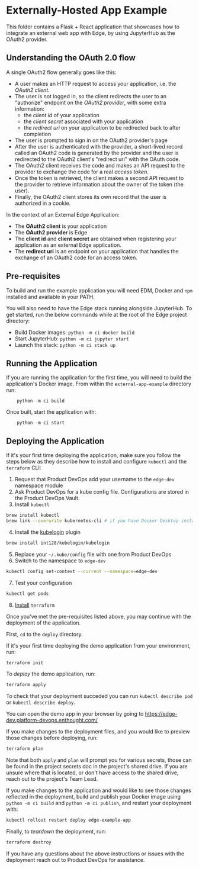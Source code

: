 # Externally-Hosted App Example

This folder contains a Flask + React application that showcases how to
integrate an external web app with Edge, by using JupyterHub as the OAuth2 provider.

## Understanding the OAuth 2.0 flow
    
A single OAuth2 flow generally goes like this:

* A user makes an HTTP request to access your application, i.e. the *OAuth2 client*.
* The user is not logged in, so the client redirects the user to an "authorize" 
  endpoint on the *OAuth2 provider*, with some extra information:
    - the *client id* of your application
    - the *client secret* associated with your application
    - the *redirect uri* on your application to be redirected back to after completion
* The user is prompted to sign in on the OAuth2 provider's page
* After the user is authenticated with the provider, a short-lived record
  called an OAuth2 code is generated by the provider and the user is redirected
  to the OAuth2 client's "redirect uri" with the OAuth code.
* The OAuth2 client receives the code and makes an API request to the provider
  to exchange the code for a real *access token*.
* Once the token is retrieved, the client makes a second API request to the
  provider to retrieve information about the owner of the token (the user).
* Finally, the OAuth2 client stores its own record that the user is authorized
  in a cookie.

In the context of an External Edge Application:
- The **OAuth2 client** is your application
- The **OAuth2 provider** is Edge
- The **client id** and **client secret** are obtained when registering your
  application as an external Edge application.
- The **redirect uri** is an endpoint on your application that handles the
  exchange of an OAuth2 code for an access token.

## Pre-requisites

To build and run the example application you will need EDM, Docker and `npm`
installed and available in your PATH.

You will also need to have the Edge stack running alongside JupyterHub. To get
started, run the below commands while at the root of the Edge project directory:

* Build Docker images: ``python -m ci docker build``
* Start JupyterHub: ``python -m ci jupyter start``
* Launch the stack: ``python -m ci stack up``

## Running the Application

If you are running the application for the first time, you will need to build
the application's Docker image. From within the `external-app-example` directory
run:

```commandline
    python -m ci build
```

Once built, start the application with:

```commandline
    python -m ci start
```

## Deploying the Application

If it's your first time deploying the application, make sure you follow the
steps below as they describe how to install and configure `kubectl` and
the `terraform` CLI:

1. Request that Product DevOps add your username to the `edge-dev` namespace
   module
2. Ask Product DevOps for a kube config file. Configurations are stored in the
   Product DevOps Vault.
3. Install `kubectl`
```bash
brew install kubectl
brew link --overwrite kubernetes-cli # if you have Docker Desktop installed
```
4. Install the [kubelogin](https://github.com/int128/kubelogin) plugin
```bash
brew install int128/kubelogin/kubelogin
```
5. Replace your `~/.kube/config` file with one from Product DevOps
6. Switch to the namespace to `edge-dev`
```bash
kubectl config set-context --current --namespace=edge-dev
```
7. Test your configuration
```bash
kubectl get pods
```
8. [Install](https://learn.hashicorp.com/tutorials/terraform/install-cli) `terraform`

Once you've met the pre-requisites listed above, you may continue with the
deployment of the application.

First, `cd` to the `deploy` directory.

If it's your first time deploying the demo application from your environment,
run:
```bash
terraform init
```

To *deploy* the demo application, run:
```bash
terraform apply
```

To check that your deployment succeded you can run `kubectl describe pod` or 
`kubectl describe deploy`.

You can open the demo app in your browser by going to https://edge-dev.platform-devops.enthought.com/

If you make changes to the deployment files, and you would like to preview
those changes before deploying, run:
```bash
terraform plan
```

Note that both `apply` and `plan` will prompt you for various secrets, those
can be found in the project secrets doc in the project's shared drive. If you
are unsure where that is located, or don't have access to the shared drive,
reach out to the project's Team Lead.

If you make changes to the application and would like to see those changes
reflected in the deployment, build and publish your Docker image
using `python -m ci build` and `python -m ci publish`, and restart your
deployment with:

```bash
kubectl rollout restart deploy edge-example-app
```

Finally, to *teardown* the deployment, run:
```bash
terraform destroy
```

If you have any questions about the above instructions or issues with the
deployment reach out to Product DevOps for assistance.
